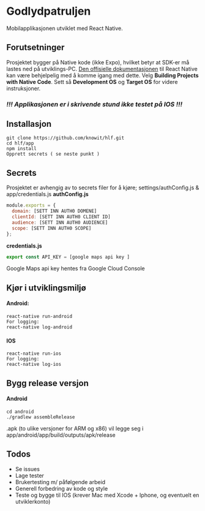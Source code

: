 # Godlydpatruljen
Mobilapplikasjonen utviklet med React Native. 

## Forutsetninger 
Prosjektet bygger på Native kode (ikke Expo), hvilket betyr at SDK-er må lastes ned på utviklings-PC.
[Den offisielle dokumentasjonen](https://facebook.github.io/react-native/docs/getting-started) til React Native kan være behjelpelig med å komme igang med dette. Velg __Building Projects with Native Code__. Sett så __Development OS__ og __Target OS__ for videre instruksjoner.

### _!!! Applikasjonen er i skrivende stund ikke testet på IOS !!!_

## Installasjon 
``` 
git clone https://github.com/knowit/hlf.git
cd hlf/app
npm install 
Opprett secrets ( se neste punkt ) 
```

## Secrets
Prosjektet er avhengig av to secrets filer for å kjøre; settings/authConfig.js & app/credentials.js
__authConfig.js__
```javascript
module.exports = {
  domain: [SETT INN AUTH0 DOMENE]
  clientId: [SETT INN AUTH0 CLIENT ID]
  audience: [SETT INN AUTH0 AUDIENCE]
  scope: [SETT INN AUTH0 SCOPE]
};
``` 

__credentials.js__
```javascript
export const API_KEY = [google maps api key ]
```
Google Maps api key hentes fra Google Cloud Console

## Kjør i utviklingsmiljø
#### Android:
```
react-native run-android
For logging:
react-native log-android
```
#### IOS 
```
react-native run-ios
For logging:
react-native log-ios
```

## Bygg release versjon
#### Android
```
cd android
./gradlew assembleRelease
```
.apk (to ulike versjoner for ARM og x86) vil legge seg i app/android/app/build/outputs/apk/release

## Todos
* Se issues
* Lage tester 
* Brukertesting m/ påfølgende arbeid
* Generell forbedring av kode og style
* Teste og bygge til IOS (krever Mac med Xcode + Iphone, og eventuelt en utviklerkonto)
